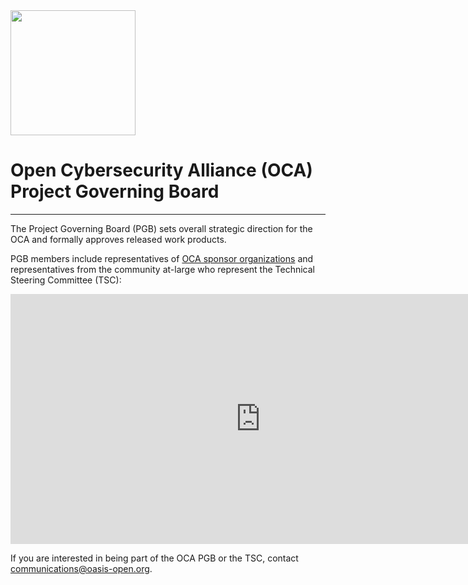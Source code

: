 <img src="OCA4.png" width="200">

# Open Cybersecurity Alliance (OCA) Project Governing Board

---

The Project Governing Board (PGB) sets overall strategic direction for the OCA and formally approves released work products.

PGB members include representatives of [OCA sponsor organizations](https://github.com/opencybersecurityalliance/oasis-open-project/blob/main/SPONSORS.md) 
and representatives from the community at-large who represent the Technical Steering Committee (TSC):

<iframe style="border-style: none;" width="800" height="400" src="https://docs.google.com/spreadsheets/d/e/2PACX-1vT38MUZFWO1ISzQWC6wSulN7IJCmYdSOIxBiofgO4c8mRF0hOuLEO59bW6McK2Lm0DgJkpaPLAf38AI/pubhtml?gid=1580406200&single=true&widget=false&headers=false&chrome=false&gridlines=false&range=A1:E"></iframe>

If you are interested in being part of the OCA PGB or the TSC, contact communications@oasis-open.org.
